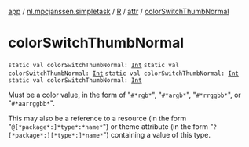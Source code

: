 [app](../../../index.md) / [nl.mpcjanssen.simpletask](../../index.md) / [R](../index.md) / [attr](index.md) / [colorSwitchThumbNormal](.)

# colorSwitchThumbNormal

`static val colorSwitchThumbNormal: `[`Int`](https://kotlinlang.org/api/latest/jvm/stdlib/kotlin/-int/index.html)
`static val colorSwitchThumbNormal: `[`Int`](https://kotlinlang.org/api/latest/jvm/stdlib/kotlin/-int/index.html)
`static val colorSwitchThumbNormal: `[`Int`](https://kotlinlang.org/api/latest/jvm/stdlib/kotlin/-int/index.html)
`static val colorSwitchThumbNormal: `[`Int`](https://kotlinlang.org/api/latest/jvm/stdlib/kotlin/-int/index.html)

Must be a color value, in the form of "`#*rgb*`", "`#*argb*`", "`#*rrggbb*`", or "`#*aarrggbb*`".

This may also be a reference to a resource (in the form "`@[*package*:]*type*:*name*`") or theme attribute (in the form "`?[*package*:][*type*:]*name*`") containing a value of this type.

